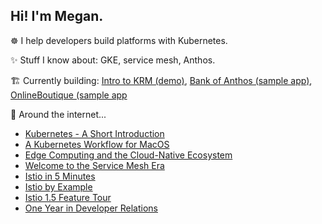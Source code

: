 
## Hi! I'm Megan. 

☸️ I help developers build platforms with Kubernetes. 

✨ Stuff I know about: GKE, service mesh, Anthos. 

🏗 Currently building: [Intro to KRM (demo)](https://github.com/askmeegs/intro-to-krm), [Bank of Anthos (sample app)](https://github.com/GoogleCloudPlatform/bank-of-anthos), [OnlineBoutique (sample app](https://github.com/GoogleCloudPlatform/microservices-demo)

🔎 Around the internet...

- [Kubernetes - A Short Introduction](https://www.slideshare.net/MeganOKeefe1/kubernetes-a-short-introduction-2019?ref=https%3A%2F%2Faskmeegs.dev%2Ftalks%2F)
- [A Kubernetes Workflow for MacOS](https://medium.com/@mo_keefe/a-kubernetes-development-workflow-for-macos-8c41669a4518) 
- [Edge Computing and the Cloud-Native Ecosystem](https://thenewstack.io/edge-computing-and-the-cloud-native-ecosystem/)
- [Welcome to the Service Mesh Era](https://cloud.google.com/blog/products/networking/welcome-to-the-service-mesh-era-introducing-a-new-istio-blog-post-series?utm_campaign=buffer&utm_content=bufferc367a&utm_medium=social&utm_source=twitter.com)
- [Istio in 5 Minutes](https://www.youtube.com/watch?ab_channel=Istio&v=hkR1M6qwpnw)
- [Istio by Example](https://www.istiobyexample.dev/) 
- [Istio 1.5 Feature Tour](https://www.youtube.com/watch?ab_channel=MeganO%27Keefe&v=A4TqYj2vSA4)
- [One Year in Developer Relations](https://medium.com/@mo_keefe/one-year-in-devrel-21b516fdaa05) 

